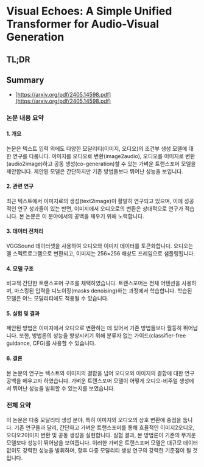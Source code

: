 # Visual Echoes: A Simple Unified Transformer for Audio-Visual Generation
## TL;DR
## Summary
- [https://arxiv.org/pdf/2405.14598.pdf](https://arxiv.org/pdf/2405.14598.pdf)

### 논문 내용 요약

#### 1. 개요
논문은 텍스트 입력 외에도 다양한 모달리티(이미지, 오디오)의 조건부 생성 모델에 대한 연구를 다룹니다. 이미지를 오디오로 변환(image2audio), 오디오를 이미지로 변환(audio2image)하고 공동 생성(co-generation)할 수 있는 가벼운 트랜스포머 모델을 제안합니다. 제안된 모델은 간단하지만 기존 방법들보다 뛰어난 성능을 보입니다.

#### 2. 관련 연구
최근 텍스트에서 이미지로의 생성(text2image)이 활발히 연구되고 있으며, 이에 성공적인 연구 성과들이 있는 반면, 이미지에서 오디오로의 변환은 상대적으로 연구가 적습니다. 본 논문은 이 분야에서의 공백을 채우기 위해 노력합니다.

#### 3. 데이터 전처리
VGGSound 데이터셋을 사용하여 오디오와 이미지 데이터를 토큰화합니다. 오디오는 멜 스펙트로그램으로 변환되고, 이미지는 256×256 해상도 프레임으로 샘플링됩니다.

#### 4. 모델 구조
비교적 간단한 트랜스포머 구조를 채택하였습니다. 트랜스포머는 전체 어텐션을 사용하며, 마스킹된 입력을 디노이징(masks denoising)하는 과정에서 학습합니다. 학습된 모델은 어느 모달리티에도 적용될 수 있습니다.

#### 5. 실험 및 결과
제안된 방법은 이미지에서 오디오로 변환하는 데 있어서 기존 방법들보다 월등히 뛰어납니다. 또한, 방법론의 성능을 향상시키기 위해 분류자 없는 가이드(classifier-free guidance, CFG)를 사용할 수 있습니다.

#### 6. 결론
본 논문의 연구는 텍스트와 이미지의 결합을 넘어 오디오와 이미지의 결합에 대한 연구 공백을 메우고자 하였습니다. 가벼운 트랜스포머 모델이 어떻게 오디오-비주얼 생성에서 뛰어난 성능을 발휘할 수 있는지를 보였습니다.

### 전체 요약
이 논문은 다중 모달리티 생성 분야, 특히 이미지와 오디오의 상호 변환에 중점을 둡니다. 기존 연구들과 달리, 간단하고 가벼운 트랜스포머를 통해 효율적인 이미지2오디오, 오디오2이미지 변환 및 공동 생성을 실현합니다. 실험 결과, 본 방법론이 기존의 무거운 모델보다 성능이 뛰어남을 보여줍니다. 이러한 가벼운 트랜스포머 모델은 대규모 데이터 없이도 강력한 성능을 발휘하며, 향후 다중 모달리티 생성 연구의 강력한 기준점이 될 것입니다.